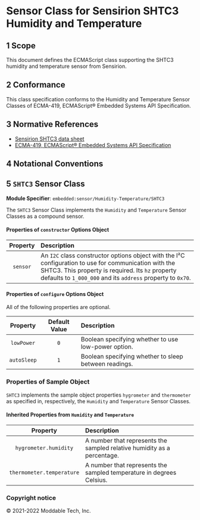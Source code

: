 
# Sensor Class for Sensirion SHTC3 Humidity and Temperature

## 1 Scope

This document defines the ECMAScript class supporting the SHTC3 humidity and temperature sensor from Sensirion.

## 2 Conformance

This class specification conforms to the Humidity and Temperature Sensor Classes of ECMA-419, ECMAScript® Embedded Systems API Specification.

## 3 Normative References

- [Sensirion SHTC3 data sheet](https://www.sensirion.com/fileadmin/user_upload/customers/sensirion/Dokumente/2_Humidity_Sensors/Datasheets/Sensirion_Humidity_Sensors_SHTC3_Datasheet.pdf)
- [ECMA-419, ECMAScript® Embedded Systems API Specification](https://419.ecma-international.org)

## 4 Notational Conventions

## 5 `SHTC3` Sensor Class

**Module Specifier**: `embedded:sensor/Humidity-Temperature/SHTC3`

The `SHTC3` Sensor Class implements the `Humidity` and `Temperature` Sensor Classes as a compound sensor.

#### Properties of `constructor` Options Object

| Property | Description |
| :---: | :--- |
| `sensor` | An `I2C` class constructor options object with the I²C configuration to use for communication with the SHTC3. This property is required. Its `hz` property defaults to `1_000_000` and its `address` property to `0x70`.


<a id="configuration"></a>	
#### Properties of `configure` Options Object

All of the following properties are optional.

| Property | Default Value | Description |
| :---: | :---: | :--- |
| `lowPower` | `0` | Boolean specifying whether to use low-power option.
| `autoSleep` | `1` | Boolean specifying whether to sleep between readings.

### Properties of Sample Object
`SHTC3` implements the sample object properties `hygrometer` and `thermometer` as specified in, respectively, the `Humidity` and `Temperature` Sensor Classes.

#### Inherited Properties from `Humidity` and `Temperature`

| Property | Description |
| :---: | :--- |
| `hygrometer.humidity` | A number that represents the sampled relative humidity as a percentage.
| `thermometer.temperature` | A number that represents the sampled temperature in degrees Celsius.

### Copyright notice

© 2021-2022 Moddable Tech, Inc.

